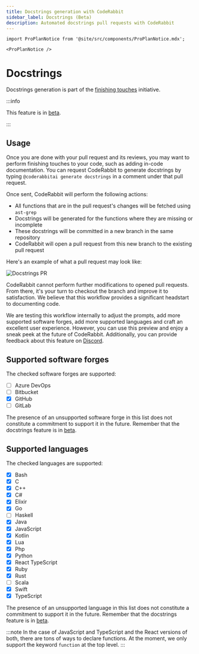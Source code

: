 ```yaml
---
title: Docstrings generation with CodeRabbit
sidebar_label: Docstrings (Beta)
description: Automated docstrings pull requests with CodeRabbit
---
```


```mdx-code-block
import ProPlanNotice from '@site/src/components/ProPlanNotice.mdx';

<ProPlanNotice />
```

# Docstrings

Docstrings generation is part of the [finishing touches](/future-developments#finishing-touches) initiative.

:::info

This feature is in [beta](/early-access#beta).

:::

## Usage

Once you are done with your pull request and its reviews, you may want to perform finishing touches to your code, such as adding in-code documentation. You can request CodeRabbit to generate docstrings by typing `@coderabbitai generate docstrings` in a comment under that pull request.

Once sent, CodeRabbit will perform the following actions:

- All functions that are in the pull request's changes will be fetched using `ast-grep`
- Docstrings will be generated for the functions where they are missing or incomplete
- These docstrings will be committed in a new branch in the same repository
- CodeRabbit will open a pull request from this new branch to the existing pull request

Here's an example of what a pull request may look like:

![Docstrings PR](/img/finishing-touches/docstrings-pull-request.png)

CodeRabbit cannot perform further modifications to opened pull requests. From there, it's your turn to checkout the branch and improve it to satisfaction. We believe that this workflow provides a significant headstart to documenting code.

We are testing this workflow internally to adjust the prompts, add more supported software forges, add more supported languages and craft an excellent user experience. However, you can use this preview and enjoy a sneak peek at the future of CodeRabbit. Additionally, you can provide feedback about this feature on [Discord](https://discord.com/channels/1134356397673414807/1317286905557287022).

## Supported software forges

The checked software forges are supported:

- [ ] Azure DevOps
- [ ] Bitbucket
- [x] GitHub
- [ ] GitLab

The presence of an unsupported software forge in this list does not constitute a commitment to support it in the future. Remember that the docstrings feature is in [beta](/early-access#beta).

## Supported languages

The checked languages are supported:

- [x] Bash
- [x] C
- [x] C++
- [x] C#
- [x] Elixir
- [x] Go
- [ ] Haskell
- [x] Java
- [x] JavaScript
- [x] Kotlin
- [x] Lua
- [x] Php
- [x] Python
- [x] React TypeScript
- [x] Ruby
- [x] Rust
- [ ] Scala
- [x] Swift
- [x] TypeScript

The presence of an unsupported language in this list does not constitute a commitment to support it in the future. Remember that the docstrings feature is in [beta](/early-access#beta).

:::note
In the case of JavaScript and TypeScript and the React versions of both, there are tons of ways to declare functions. At the moment, we only support the keyword `function` at the top level.
:::
